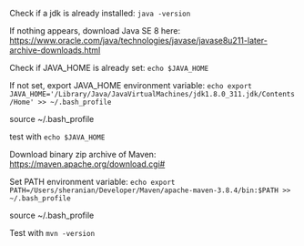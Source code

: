 Check if a jdk is already installed:
`java -version`

If nothing appears, download Java SE 8 here:
https://www.oracle.com/java/technologies/javase/javase8u211-later-archive-downloads.html

Check if JAVA_HOME is already set: 
`echo $JAVA_HOME`

If not set, export JAVA_HOME environment variable:
`echo export JAVA_HOME='/Library/Java/JavaVirtualMachines/jdk1.8.0_311.jdk/Contents/Home' >> ~/.bash_profile`

source ~/.bash_profile

test with `echo $JAVA_HOME`

Download binary zip archive of Maven:
https://maven.apache.org/download.cgi#

Set PATH environment variable:
`echo export PATH=/Users/sheranian/Developer/Maven/apache-maven-3.8.4/bin:$PATH >> ~/.bash_profile`

source ~/.bash_profile

Test with `mvn -version`

